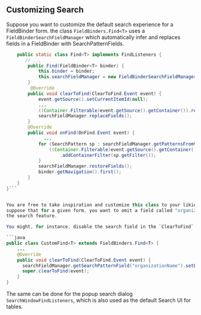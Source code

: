 ## Customizing Search

Suppose you want to customize the default search experience for a FieldBinder form. 
the class `FieldBinders.Find<T>` uses a `FieldBinderSearchFieldManager` which
automatically infer and replaces fields in a FieldBinder with SearchPatternFields.

```java
    public static class Find<T> implements FindListeners {
       // ... 
		public Find(FieldBinder<T> binder) {
            this.binder = binder;
            this.searchFieldManager = new FieldBinderSearchFieldManager(binder);
        }
		 @Override
        public void clearToFind(ClearToFind.Event event) {
            event.getSource().setCurrentItemId(null);
            ...
            ((Container.Filterable)event.getSource().getContainer()).removeAllContainerFilters();
            searchFieldManager.replaceFields();
        }
        @Override
        public void onFind(OnFind.Event event) {
			  ...
            for (SearchPattern sp : searchFieldManager.getPatternsFromValues().values()) {
                ((Container.Filterable)event.getSource().getContainer())
                    .addContainerFilter(sp.getFilter());
            }
            searchFieldManager.restoreFields();
            binder.getNavigation().first();
        }
    }
}```


You are free to take inspiration and customize this class to your likings. For instance,
suppose that for a given form, you want to omit a field called "organizationName" from
the search feature.

You might, for instance, disable the search field in the `ClearToFind` event:

```java
public class CustomFind<T> extends FieldBinders.Find<T> {
	...
	@Override
    public void clearToFind(ClearToFind.Event event) {
      searchFieldManager.getSearchPatternField("organizationName").setEnabled(false);
      super.clearToFind(event);
    }}
```

The same can be done for the popup search dialog `SearchWindowFindListeners`, which is also used as the default Search UI for tables.

  